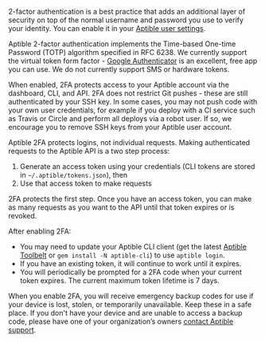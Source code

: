 2-factor authentication is a best practice that adds an additional layer of security on top of the normal username and password you use to verify your identity. You can enable it in your [Aptible user settings](https://dashboard.aptible.com/settings/protected/admin).

Aptible 2-factor authentication implements the Time-based One-time Password (TOTP) algorithm specified in RFC 6238. We currently support the virtual token form factor - [Google Authenticator](https://support.google.com/accounts/answer/1066447?hl=en) is an excellent, free app you can use. We do not currently support SMS or hardware tokens.

When enabled, 2FA protects access to your Aptible account via the dashboard, CLI, and API. 2FA does not restrict Git pushes - these are still authenticated by your SSH key. In some cases, you may not push code with your own user credentials, for example if you deploy with a CI service such as Travis or Circle and perform all deploys via a robot user. If so, we encourage you to remove SSH keys from your Aptible user account.

Aptible 2FA protects logins, not individual requests. Making authenticated requests to the Aptible API is a two step process:

1. Generate an access token using your credentials (CLI tokens are stored in `~/.aptible/tokens.json`), then
2. Use that access token to make requests

2FA protects the first step. Once you have an access token, you can make as many requests as you want to the API until that token expires or is revoked.

After enabling 2FA:

- You may need to update your Aptible CLI client (get the latest [Aptible Toolbelt](/support/toolbelt) or `gem install -N aptible-cli`) to use `aptible login`.
- If you have an existing token, it will continue to work until it expires.
- You will periodically be prompted for a 2FA code when your current token expires. The current maximum token lifetime is 7 days.

When you enable 2FA, you will receive emergency backup codes for use if your device is lost, stolen, or temporarily unavailable. Keep these in a safe place. If you don't have your device and are unable to access a backup code, please have one of your organization’s owners [contact Aptible support](contact_href).
